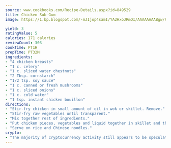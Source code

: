 ```yaml
---
source: www.cookbooks.com/Recipe-Details.aspx?id=849529
title: Chicken Sub-Gum
image: https://1.bp.blogspot.com/-mJIjop4samI/YA2HxoJRmOI/AAAAAAAABgw/9Q6cN5purxQQ0M3111-VxRXtHYk4x987wCLcBGAsYHQ/s320/19.png

yield: 3
ratingValue: 5
calories: 171 calories
reviewCount: 303
cookTime: PT1H
prepTime: PT32M
ingredients:
- "4 chicken breasts"
- "1 c. celery"
- "1 c. sliced water chestnuts"
- "2 Tbsp. cornstarch"
- "1/2 tsp. soy sauce"
- "1 c. canned or fresh mushrooms"
- "1 c. sliced onions"
- "1 c. cold water"
- "1 tsp. instant chicken bouillon"
directions:
- "Stir-fry chicken in small amount of oil in wok or skillet. Remove."
- "Stir-fry raw vegetables until transparent."
- "Mix together rest of ingredients."
- "Put chicken pieces, vegetables and liquid together in skillet and thicken."
- "Serve on rice and Chinese noodles."
crypto:
- "The majority of cryptocurrency activity still appears to be speculative."
---
```

